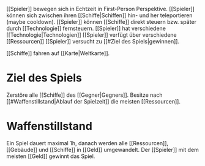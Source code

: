 [[Spieler]] bewegen sich in Echtzeit in First-Person Perspektive.
[[Spieler]] können sich zwischen ihren [[Schiffe|Schiffen]] hin- und her teleportieren (maybe cooldown).
[[Spieler]] können [[Schiffe]] direkt steuern bzw. später durch [[Technologie]] fernsteuern. 
[[Spieler]] hat verschiedene [[Technologie|Technologien]]
[[Spieler]] verfügt über verschiedene [[Ressourcen]]
[[Spieler]] versucht zu [[#Ziel des Spiels|gewinnen]].

[[Schiffe]] fahren auf [[Karte|Weltkarte]].


# Ziel des Spiels
Zerstöre alle [[Schiffe]] des [[Gegner|Gegners]].
Besitze nach [[#Waffenstillstand|Ablauf der Spielzeit]] die meisten [[Ressourcen]].
# Waffenstillstand
Ein Spiel dauert maximal 1h, danach werden alle [[Ressourcen]], [[Gebäude]] und [[Schiffe]] in [[Geld]] umgewandelt. Der [[Spieler]] mit dem meisten [[Geld]] gewinnt das Spiel.  

